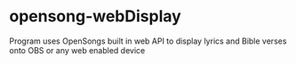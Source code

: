 # opensong-webDisplay
Program uses OpenSongs built in web API to display lyrics and Bible verses onto OBS or any web enabled device
